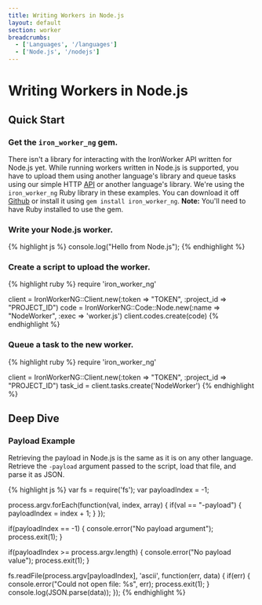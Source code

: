```yaml
---
title: Writing Workers in Node.js
layout: default
section: worker
breadcrumbs:
  - ['Languages', '/languages']
  - ['Node.js', '/nodejs']
---
```


# Writing Workers in Node.js

## Quick Start

### Get the `iron_worker_ng` gem.

There isn't a library for interacting with the IronWorker API written for 
Node.js yet. While running workers written in Node.js is supported, you have to 
upload them using another language's library and queue tasks using our simple 
HTTP [API](/worker/reference/api) or another language's library. We're using the 
`iron_worker_ng` Ruby library in these examples. You can download it off 
[Github](https://github.com/iron-io/iron_worker_ruby_ng) or install it using 
`gem install iron_worker_ng`. **Note:** You'll need to have Ruby installed to 
use the gem.

### Write your Node.js worker.

{% highlight js %}
console.log("Hello from Node.js");
{% endhighlight %}

### Create a script to upload the worker.
{% highlight ruby %}
require 'iron_worker_ng'

client = IronWorkerNG::Client.new(:token => "TOKEN", :project_id => "PROJECT_ID")
code = IronWorkerNG::Code::Node.new(:name => "NodeWorker", :exec => 'worker.js')
client.codes.create(code)
{% endhighlight %}

### Queue a task to the new worker.
{% highlight ruby %}
require 'iron_worker_ng'

client = IronWorkerNG::Client.new(:token => "TOKEN", :project_id => "PROJECT_ID")
task_id = client.tasks.create('NodeWorker')
{% endhighlight %}

## Deep Dive

### Payload Example

Retrieving the payload in Node.js is the same as it is on any other language. 
Retrieve the `-payload` argument passed to the script, load that file, and 
parse it as JSON.

{% highlight js %}
var fs = require('fs');
var payloadIndex = -1;

process.argv.forEach(function(val, index, array) {
        if(val == "-payload") {
                payloadIndex = index + 1;
        }
});

if(payloadIndex == -1) {
        console.error("No payload argument");
        process.exit(1);
}

if(payloadIndex >= process.argv.length) {
        console.error("No payload value");
        process.exit(1);
}

fs.readFile(process.argv[payloadIndex], 'ascii', function(err, data) {
        if(err) {
                console.error("Could not open file: %s", err);
                process.exit(1);
        }
        console.log(JSON.parse(data));
});
{% endhighlight %}
